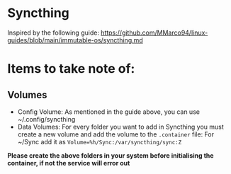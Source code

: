# Syncthing
Inspired by the following guide: <https://github.com/MMarco94/linux-guides/blob/main/immutable-os/syncthing.md>

# Items to take note of:

## Volumes
- Config Volume: As mentioned in the guide above, you can use ~/.config/syncthing
- Data Volumes: For every folder you want to add in Syncthing you must create a new volume and add the volume to the `.container` file:
For ~/Sync add it as `Volume=%h/Sync:/var/syncthing/sync:Z`

**Please create the above folders in your system before initialising the container, if not the service will error out**

